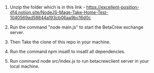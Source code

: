 1. Unzip the folder which is in this link - https://excellent-position-d14.notion.site/NodeJS-Mage-Take-Home-Test-1040569ad58844a193cb06aa9bc16d0c

2. Run the command "node main.js" to start the BetaCrew exchange server.

3. Then Take the clone of this repo in your machine.

4. Run the command npm insatll to insatll all dependencies.

5. Run command node src/index.js to run betacrewclient server in your local machine.
